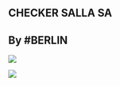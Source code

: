 ## CHECKER SALLA SA

<p align="center">

## By #BERLIN


<a href="https://instagram.com/680068"><img src="https://img.shields.io/badge/INSTAGRAM%20 -red.svg?logo=Instagram"></a>

<a href="https://t.me/offcv"><img src="https://img.shields.io/badge/TELEGRAM%20 -red.svg?logo=TELEGRAM"></a>




